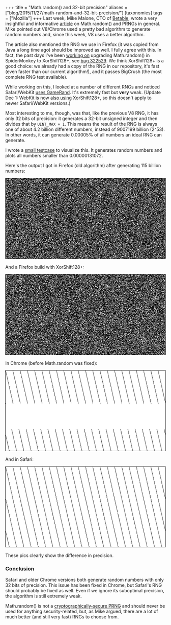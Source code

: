 +++
title = "Math.random() and 32-bit precision"
aliases = ["blog/2015/11/27/math-random-and-32-bit-precision/"]
[taxonomies]
tags = ["Mozilla"]
+++
Last week, Mike Malone, CTO of [Betable](https://betable.com), wrote a very insightful and informative [article](https://medium.com/@betable/tifu-by-using-math-random-f1c308c4fd9d) on Math.random() and PRNGs in general. Mike pointed out V8/Chrome used a pretty bad algorithm to generate random numbers and, since this week, V8 uses a better algorithm.

The article also mentioned the RNG we use in Firefox (it was copied from Java a long time ago) should be improved as well. I fully agree with this. In fact, the past days I've been [working on](https://bugzilla.mozilla.org/show_bug.cgi?id=322529) upgrading Math.random() in SpiderMonkey to XorShift128+, see [bug 322529](https://bugzilla.mozilla.org/show_bug.cgi?id=322529). We think XorShift128+ is a good choice: we already had a copy of the RNG in our repository, it's fast (even faster than our current algorithm!), and it passes BigCrush (the most complete RNG test available).

While working on this, I looked at a number of different RNGs and noticed Safari/WebKit [uses GameRand](https://github.com/WebKit/webkit/blob/67985c34ffc405f69995e8a35f9c38618625c403/Source/WTF/wtf/WeakRandom.h#L104). It's extremely fast but **very** weak. (Update Dec 1: WebKit is now [also using](https://bugs.webkit.org/show_bug.cgi?id=151641) XorShift128+, so this doesn't apply to newer Safari/WebKit versions.)

Most interesting to me, though, was that, like the previous V8 RNG, it has only 32 bits of precision: it generates a 32-bit unsigned integer and then divides that by `UINT_MAX + 1`. This means the result of the RNG is always one of about 4.2 billion different numbers, instead of 9007199 billion (2^53). In other words, it can generate 0.00005% of all numbers an ideal RNG can generate.

I wrote a [small testcase](/test/random-precision.htm) to visualize this. It generates random numbers and plots all numbers smaller than 0.00000131072.

Here's the output I got in Firefox (old algorithm) after generating 115 billion numbers:

![](/img/rand-firefox-old.png)

And a Firefox build with XorShift128+:

![](/img/rand-firefox-new.png)

In Chrome (before Math.random was fixed):

![](/img/rand-chrome.png)

And in Safari:

![](/img/rand-safari.png)

These pics clearly show the difference in precision.

### Conclusion
Safari and older Chrome versions both generate random numbers with only 32 bits of precision. This issue has been fixed in Chrome, but Safari's RNG should probably be fixed as well. Even if we ignore its suboptimal precision, the algorithm is still extremely weak.

Math.random() is not a [cryptographically-secure PRNG](https://en.wikipedia.org/wiki/Cryptographically_secure_pseudorandom_number_generator) and should never be used for anything security-related, but, as Mike argued, there are a lot of much better (and still very fast) RNGs to choose from.
